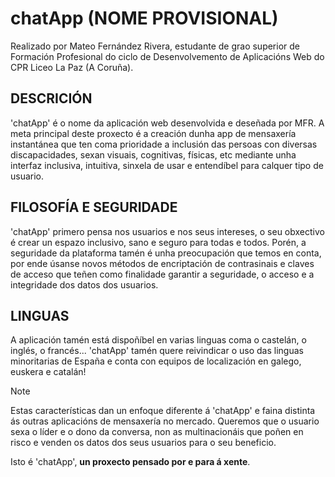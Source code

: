 # chatApp (NOME PROVISIONAL)
Realizado por Mateo Fernández Rivera, estudante de grao superior de Formación Profesional do ciclo de Desenvolvemento de Aplicacións Web do CPR Liceo La Paz (A Coruña).

## DESCRICIÓN
'chatApp' é o nome da aplicación web desenvolvida e deseñada por MFR.
A meta principal deste proxecto é a creación dunha app de mensaxería instantánea que ten coma prioridade a inclusión das persoas con diversas discapacidades, sexan visuais, cognitivas, físicas, etc mediante unha interfaz inclusiva, intuitiva, sinxela de usar e entendíbel para calquer tipo de usuario.

## FILOSOFÍA E SEGURIDADE
'chatApp' primero pensa nos usuarios e nos seus intereses, o seu obxectivo é crear un espazo inclusivo, sano e seguro para todas e todos.
Porén, a seguridade da plataforma tamén é unha preocupación que temos en conta, por ende úsanse novos métodos de encriptación de contrasinais e claves de acceso que teñen como finalidade garantir a seguridade, o acceso e a integridade dos datos dos usuarios.

## LINGUAS
A aplicación tamén está dispoñíbel en varias linguas coma o castelán, o inglés, o francés... 'chatApp' tamén quere reivindicar o uso das linguas minoritarias de España e conta con equipos de localización en galego, euskera e catalán!

> [!NOTE]
> Estas características dan un enfoque diferente á 'chatApp' e faina distinta ás outras aplicacións de mensaxería no mercado. Queremos que o usuario sexa o líder e o dono da conversa, non as multinacionáis que poñen en risco e venden os datos dos seus usuarios para o seu beneficio.

Isto é 'chatApp', **un proxecto pensado por e para á xente**.